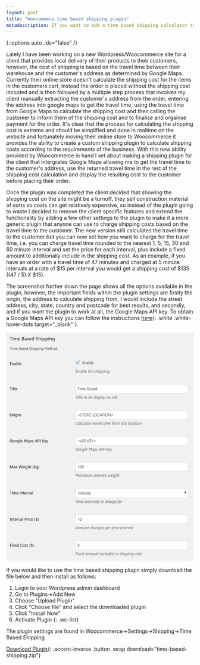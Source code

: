 ```yaml
---
layout: post
title: "Woocommece time based shipping plugin"
metadescription: If you want to add a time based shipping calculator to your WooCommerce store then this is the plugin for you
---
```


<style>
	.wc-list{
		text-align: left;
    	padding-left: 1em;
	}
</style>

{::options auto_ids="false" /}

Lately I have been working on a new Wordpress/Woocommerce site for a client that provides local delivery of their products to their customers, however, the cost of shipping is based on the travel time between their warehouse and the customer's address as determined by Google Maps. Currently their online store doesn't calculate the shipping cost for the items in the customers cart, instead the order is placed without the shipping cost included and is then followed by a multiple step process that involves my client manually extracting the customer's address from the order, entering the address into google maps to get the travel time, using the travel time from Google Maps to calculate the shipping cost and then calling the customer to inform them of the shipping cost and to finalise and orgainse payment for the order. It's clear that the process for calculating the shipping cost is extreme and should be simplified and done in realtime on the website and fortunately moving their online store to Woocommerce it provides the ability to create a custom shipping plugin to calculate shipping costs according to the requirements of the business. With this new ability provided by Woocommerce in hand I set about making a shipping plugin for the client that intergrates Google Maps allowing me to get the travel time to the customer's address, use the returned travel time in the rest of the shipping cost calculation and display the resulting cost to the customer before placing their order. 

Once the plugin was completed the client decided that showing the shipping cost on the site might be a turnoff, they sell construction material of sorts so costs can get relatively expensive, so instead of the plugin going to waste I decided to remove the client specific features and extend the functionality by adding a few other settings to the plugin to make it a more generic plugin that anyone can use to charge shipping costs based on the travel time to the customer. The new version still calculates the travel time to the customer but you can now set how you want to charge for the travel time, i.e. you can charge travel time rounded to the nearest 1, 5, 15, 30 and 60 minute interval and set the price for each interval, plus include a fixed amount to additionally include in the shipping cost. As an example, if you have an order with a travel time of 47 minutes and charged at 5 minute intervals at a rate of $15 per interval you would get a shipping cost of $135 ((47 / 5) X $15). 

The screenshot further down the page shows all the options available in the plugin, however, the important fields within the plugin settings are firstly the origin, the address to calculate shipping from, I would include the street address, city, state, country and postcode for best results, and secondly, and if you want the plugin to work at all, the Google Maps API key. To obtain a Google Maps API key you can follow the instructions [here][gmaps_key]{: .white .white-hover-dots target="_blank" }. 

<div class="row portfolio-row" style="margin-bottom: 1em;">
    <div class="twelve columns"> 
		<a href="/images/tbs_options.jpg"><img class="u-responsive-img" src="/images/tbs_options.jpg" alt="Time Based Shipping options" style="margin: 0 auto;"></a>
		</div>
	</div>

If you would like to use the time based shipping plugin simply download the file below and then install as follows:
1. Login to your Wordpress admin dashboard
2. Go to Plugins->Add New
3. Choose "Upload Plugin"
4. Click "Choose file" and select the downloaded plugin
5. Click "Install Now"
6. Activate Plugin
{: .wc-list}

The plugin settings are found in Woocommerce->Settings->Shipping->Time Based Shipping


[Download Plugin][download]{: .accent-inverse .button .wrap download="time-based-shipping.zip"} 

[gmaps_key]: https://developers.google.com/maps/documentation/javascript/get-api-key
[download]: /downloads/time-based-shipping.zip
